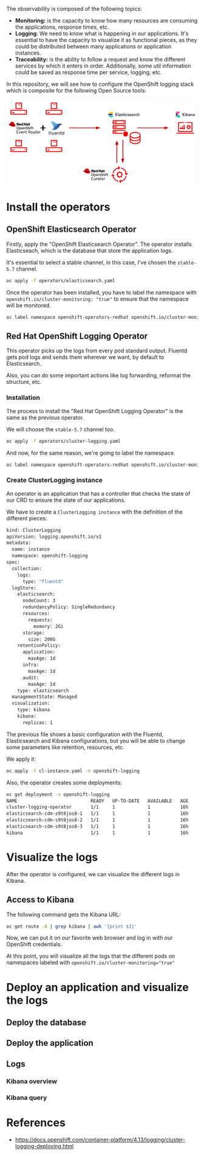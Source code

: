 
The observability is composed of the following topics:

* **Monitoring:**  is the capacity to know how many resources are consuming the applications, response times, etc.
* **Logging**: We need to know what is happening in our applications. It's essential to have the capacity to visualize it as functional pieces, as they could be distributed between many applications or application instances.
* **Traceability:** is the ability to follow a request and know the different services by which it enters in order. Additionally, some util information could be saved as response time per service, logging, etc. 

In this repository, we will see how to configure the OpenShift logging stack which is composite for the following Open Source tools:

![OCP logging architecture](images/openshift-logging-topology.png)

# Install the operators

## OpenShift Elasticsearch Operator

Firstly, apply the "OpenShift Elasticsearch Operator". The operator installs Elasticseach, which is the database that store the application logs.

It's essential to select a stable channel, in this case, I've chosen the ```stable-5.7``` channel. 

```bash
oc apply -f operators/elasticsearch.yaml
```

Once the operator has been installed, you have to label the namespace with ```openshift.io/cluster-monitoring: "true"``` to ensure that the namespace will be monitored. 

```bash
oc label namespace openshift-operators-redhat openshift.io/cluster-monitoring="true"
```

## Red Hat OpenShift Logging Operator

This operator picks up the logs from every pod standard output. Fluentd gets pod logs and sends them wherever we want, by default to Elasticsearch.

Also, you can do some important actions like log forwarding, reformat the structure, etc. 

### Installation

The process to install the "Red Hat OpenShift Logging Operator" is the same as the previous operator. 

We will choose the ```stable-5.7``` channel too. 

```bash
oc apply -f operators/cluster-logging.yaml
```

And now, for the same reason, we're going to label the namespace. 

```bash
oc label namespace openshift-operators-redhat openshift.io/cluster-monitoring="true"
```

### Create ClusterLogging instance

An operator is an application that has a controller that checks the state of our CRD to ensure the state of our applications. 

We have to create a ```ClusterLogging instance``` with the definition of the different pieces:

```bash
kind: ClusterLogging
apiVersion: logging.openshift.io/v1
metadata:
  name: instance
  namespace: openshift-logging
spec:
  collection:
    logs: 
      type: "fluentd"
  logStore:
    elasticsearch:
      nodeCount: 3
      redundancyPolicy: SingleRedundancy
      resources:
        requests:
          memory: 2Gi
      storage:
        size: 200G
    retentionPolicy:
      application:
        maxAge: 1d
      infra:
        maxAge: 1d
      audit:
        maxAge: 1d
    type: elasticsearch
  managementState: Managed
  visualization:
    type: kibana
    kibana:
      replicas: 1
```

The previous file shows a basic configuration with the Fluentd, Elasticsearch and Kibana configurations, but you will be able to change some parameters like retention, resources, etc.

We apply it:

```bash
oc apply -f cl-instance.yaml -n openshift-logging
```

Also, the operator creates some deployments: 

```bash
oc get deployment -n openshift-logging
NAME                           READY   UP-TO-DATE   AVAILABLE   AGE
cluster-logging-operator       1/1     1            1           16h
elasticsearch-cdm-s9t8jos8-1   1/1     1            1           16h
elasticsearch-cdm-s9t8jos8-2   1/1     1            1           16h
elasticsearch-cdm-s9t8jos8-3   1/1     1            1           16h
kibana                         1/1     1            1           16h
```

# Visualize the logs

After the operator is configured, we can visualize the different logs in Kibana. 

## Access to Kibana

The following command gets the Kibana URL:

```bash
oc get route -A | grep kibana | awk '{print $3}' 
```

Now, we can put it on our favorite web browser and log in with our OpenShift credentials.

At this point, you will visualize all the logs that the different pods on namespaces labeled with ```openshift.io/cluster-monitoring="true"```

# Deploy an application and visualize the logs

## Deploy the database

## Deploy the application

## Logs

### Kibana overview

### Kibana query

# References

* https://docs.openshift.com/container-platform/4.13/logging/cluster-logging-deploying.html